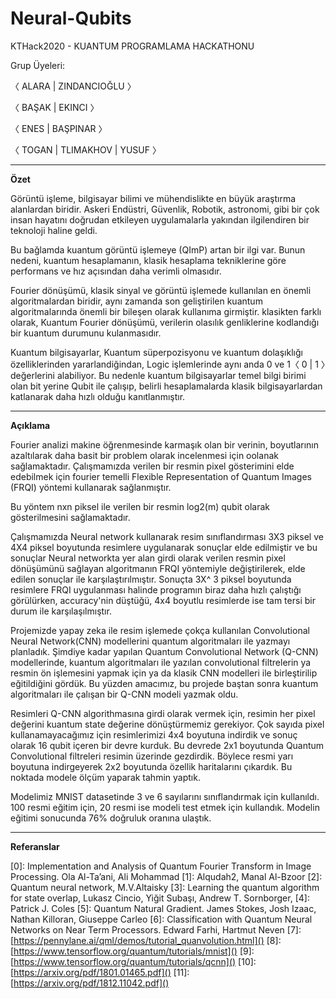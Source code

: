 # Neural-Qubits
KTHack2020 - KUANTUM PROGRAMLAMA HACKATHONU 

Grup Üyeleri:

〈 ALARA | ZINDANCIOĞLU 〉

〈 BAŞAK | EKINCI 〉

〈 ENES | BAŞPINAR 〉

〈 TOGAN | TLIMAKHOV | YUSUF 〉



------------------------------------------------------------------------------------------------------------------------------------
**Özet**

Görüntü işleme, bilgisayar bilimi ve mühendislikte en büyük araştırma alanlardan biridir. Askeri Endüstri, Güvenlik, Robotik, astronomi, gibi bir çok insan hayatını doğrudan etkileyen uygulamalarla yakından ilgilendiren bir teknoloji haline geldi.

Bu bağlamda kuantum görüntü işlemeye (QImP) artan bir ilgi var. Bunun nedeni, kuantum hesaplamanın, klasik hesaplama tekniklerine göre performans ve hız açısından daha verimli olmasıdır.

Fourier dönüşümü, klasik sinyal ve görüntü işlemede kullanılan en önemli algoritmalardan biridir, aynı zamanda son geliştirilen kuantum algoritmalarında önemli bir bileşen olarak kullanıma girmiştir. klasikten farklı olarak, Kuantum Fourier dönüşümü, verilerin olasılık genliklerine kodlandığı bir kuantum durumunu kulanmasıdır.

Kuantum bilgisayarlar, Kuantum süperpozisyonu ve kuantum dolaşıklığı özelliklerinden yararlandiğindan, Logic işlemlerinde aynı anda 0 ve 1〈 0 | 1 〉değerlerini alabiliyor. Bu nedenle kuantum bilgisayarlar temel bilgi birimi olan bit yerine Qubit ile çalışıp, belirli hesaplamalarda klasik bilgisayarlardan katlanarak daha hızlı olduğu kanıtlanmıştır.




------------------------------------------------------------------------------------------------------------------------------------
**Açıklama**

Fourier analizi makine öğrenmesinde karmaşık olan bir verinin, boyutlarının azaltılarak daha basit bir problem olarak incelenmesi için oolanak sağlamaktadır. Çalışmamızda verilen bir resmin pixel gösterimini elde edebilmek için fourier temelli Flexible Representation of Quantum Images (FRQI) yöntemi kullanarak sağlanmıştır.

Bu yöntem nxn piksel ile verilen bir resmin log2(m) qubit olarak gösterilmesini sağlamaktadır.

Çalışmamızda Neural network kullanarak resim sınıflandırması 3X3 piksel ve 4X4 piksel boyutunda resimlere uygulanarak sonuçlar elde edilmiştir ve bu sonuçlar Neural networkta yer alan   girdi olarak verilen resmin pixel dönüşümünü sağlayan algoritmanın FRQI yöntemiyle değiştirilerek, elde edilen sonuçlar ile karşılaştırılmıştır.
Sonuçta 3X^ 3 piksel boyutunda resimlere FRQI uygulanması halinde programın  biraz daha hızlı çalıştığı görülürken,
accuracy'nin düştüğü, 4x4  boyutlu resimlerde ise tam tersi bir durum ile karşılaşılmıştır.

Projemizde yapay zeka ile resim işlemede çokça kullanılan Convolutional Neural Network(CNN) modellerini quantum algoritmaları ile yazmayı planladık. Şimdiye kadar yapılan Quantum Convolutional Network (Q-CNN) modellerinde, kuantum algoritmaları ile yazılan convolutional filtrelerin ya resmin ön işlemesini yapmak için ya da klasik CNN modelleri ile birleştirilip eğitildiğini gördük. Bu yüzden amacımız, bu projede baştan sonra kuantum algoritmaları ile çalışan bir Q-CNN modeli yazmak oldu. 

Resimleri Q-CNN algorithmasına girdi olarak vermek için, resimin her pixel değerini kuantum state değerine dönüştürmemiz gerekiyor. Çok sayıda pixel kullanamayacağımız için resimlerimizi 4x4 boyutuna indirdik ve sonuç olarak 16 qubit içeren bir devre kurduk. Bu devrede 2x1 boyutunda Quantum Convolutional filtreleri resimin üzerinde gezdirdik. Böylece resmi yarı boyutuna indirgeyerek 2x2 boyutunda özellik haritalarını çıkardık. Bu noktada modele ölçüm yaparak tahmin yaptık. 

Modelimiz MNIST datasetinde 3 ve 6 sayılarını sınıflandırmak için kullanıldı. 100 resmi eğitim için, 20 resmi ise modeli test etmek için kullandık. Modelin eğitimi sonucunda 76% doğruluk oranına ulaştık. 



------------------------------------------------------------------------------------------------------------------------------------
**Referanslar**

[0]: Implementation and Analysis of Quantum Fourier Transform in Image Processing. Ola Al-Ta’ani, Ali Mohammad [1]: Alqudah2, Manal Al-Bzoor
[2]: Quantum neural network, M.V.Altaisky 
[3]: Learning the quantum algorithm for state overlap, Lukasz Cincio, Yiğit Subaşı, Andrew T. Sornborger,
[4]: Patrick J. Coles 
[5]: Quantum Natural Gradient. James Stokes, Josh Izaac, Nathan Killoran, Giuseppe Carleo
[6]: Classification with Quantum Neural Networks on Near Term Processors. Edward Farhi, Hartmut Neven
[7]: [https://pennylane.ai/qml/demos/tutorial_quanvolution.html]()
[8]: [https://www.tensorflow.org/quantum/tutorials/mnist]()
[9]: [https://www.tensorflow.org/quantum/tutorials/qcnn]()
[10]: [https://arxiv.org/pdf/1801.01465.pdf]()
[11]: [https://arxiv.org/pdf/1812.11042.pdf]()


